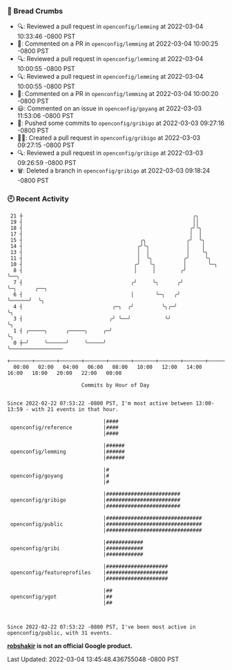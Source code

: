 ### 🍞 Bread Crumbs

 * 🔍: Reviewed a pull request in  `openconfig/lemming` at 2022-03-04 10:33:46 -0800 PST
 * 💬: Commented on a PR in  `openconfig/lemming` at 2022-03-04 10:00:25 -0800 PST
 * 🔍: Reviewed a pull request in  `openconfig/lemming` at 2022-03-04 10:00:55 -0800 PST
 * 🔍: Reviewed a pull request in  `openconfig/lemming` at 2022-03-04 10:00:55 -0800 PST
 * 💬: Commented on a PR in  `openconfig/lemming` at 2022-03-04 10:00:20 -0800 PST
 * 😃: Commented on an issue in `openconfig/goyang` at 2022-03-03 11:53:06 -0800 PST
 * 🚢: Pushed some commits to `openconfig/gribigo` at 2022-03-03 09:27:16 -0800 PST
 * ✍🏼: Created a pull request in `openconfig/gribigo` at 2022-03-03 09:27:15 -0800 PST
 * 🔍: Reviewed a pull request in  `openconfig/gribigo` at 2022-03-03 09:26:59 -0800 PST
 * 🗑: Deleted a branch in `openconfig/gribigo` at 2022-03-03 09:18:24 -0800 PST

### 🕘 Recent Activity
```
 21 ┼                                                       ╭╮
 19 ┤                                                       ││
 18 ┤                                                      ╭╯╰╮
 17 ┤                                                      │  │
 15 ┤                                      ╭╮             ╭╯  ╰╮
 14 ┤                                     ╭╯╰╮            │    │
 13 ┤                                     │  │            │    ╰╮
 11 ┤                                     │  ╰╮          ╭╯     ╰╮
 10 ┤                                    ╭╯   ╰╮         │       ╰─╮
  8 ┤                                    │     │        ╭╯         ╰──╮
  7 ┤                                   ╭╯     ╰╮      ╭╯             ╰─╮      ╭──╮
  6 ┤                                   │       ╰─╮   ╭╯                ╰──────╯  ╰╮
  4 ┤                             ╭─╮  ╭╯         ╰╮╭─╯                            ╰╮
  3 ┤                            ╭╯ ╰──╯           ╰╯                               ╰╮
  1 ┤ ╭─────╮      ╭─────╮     ╭─╯                                                   ╰╮
  0 ┼─╯     ╰──────╯     ╰─────╯                                                      ╰─────────────────
    +───────+───────+───────+───────+───────+───────+───────+───────+───────+───────+───────+───────+────
  00:00   02:00   04:00   06:00   08:00   10:00   12:00   14:00   16:00   18:00   20:00   22:00   00:00   

						Commits by Hour of Day


Since 2022-02-22 07:53:22 -0800 PST, I'm most active between 13:00-13:59 - with 21 events in that hour.

```



```
                               |####
 openconfig/reference          |####
                               |####

                               |######
 openconfig/lemming            |######
                               |######

                               |#
 openconfig/goyang             |#
                               |#

                               |########################
 openconfig/gribigo            |########################
                               |########################

                               |###############################
 openconfig/public             |###############################
                               |###############################

                               |############
 openconfig/gribi              |############
                               |############

                               |####################
 openconfig/featureprofiles    |####################
                               |####################

                               |##
 openconfig/ygot               |##
                               |##



Since 2022-02-22 07:53:22 -0800 PST, I've been most active in openconfig/public, with 31 events.

```
**[robshakir](mailto:robjs@google.com) is not an official Google product.**  


Last Updated: 2022-03-04 13:45:48.436755048 -0800 PST
